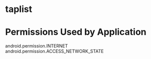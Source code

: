 taplist
=========

Permissions Used by Application
=========
android.permission.INTERNET
android.permission.ACCESS_NETWORK_STATE 
